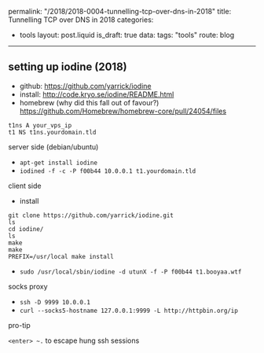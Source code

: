 permalink: "/2018/2018-0004-tunnelling-tcp-over-dns-in-2018"
title: Tunnelling TCP over DNS in 2018
categories:
  - tools
layout: post.liquid
is_draft: true
data:
  tags: "tools"
  route: blog
---
## setting up iodine (2018)

- github: https://github.com/yarrick/iodine
- install: http://code.kryo.se/iodine/README.html
- homebrew (why did this fall out of favour?) https://github.com/Homebrew/homebrew-core/pull/24054/files

```text
t1ns A your_vps_ip
t1 NS t1ns.yourdomain.tld
```

server side (debian/ubuntu)

- `apt-get install iodine`
- `iodined -f -c -P f00b44 10.0.0.1 t1.yourdomain.tld`

client side

- install

```shell
git clone https://github.com/yarrick/iodine.git
ls
cd iodine/
ls
make
make
PREFIX=/usr/local make install
```

- `sudo /usr/local/sbin/iodine -d utunX -f -P f00b44 t1.booyaa.wtf`

socks proxy

- `ssh -D 9999 10.0.0.1`
- `curl --socks5-hostname 127.0.0.1:9999 -L http://httpbin.org/ip`

pro-tip

`<enter> ~.` to escape hung ssh sessions 